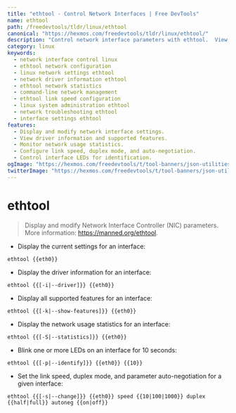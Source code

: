 ```yaml
---
title: "ethtool - Control Network Interfaces | Free DevTools"
name: ethtool
path: /freedevtools/tldr/linux/ethtool
canonical: "https://hexmos.com/freedevtools/tldr/linux/ethtool/"
description: "Control network interface parameters with ethtool.  View network statistics, configure link settings, and troubleshoot network issues. Free online tool, no registration required."
category: linux
keywords:
  - network interface control linux
  - ethtool network configuration
  - linux network settings ethtool
  - network driver information ethtool
  - ethtool network statistics
  - command-line network management
  - ethtool link speed configuration
  - linux system administration ethtool
  - network troubleshooting ethtool
  - interface settings ethtool
features:
  - Display and modify network interface settings.
  - View driver information and supported features.
  - Monitor network usage statistics.
  - Configure link speed, duplex mode, and auto-negotiation.
  - Control interface LEDs for identification.
ogImage: "https://hexmos.com/freedevtools/t/tool-banners/json-utilities-banner.png"
twitterImage: "https://hexmos.com/freedevtools/t/tool-banners/json-utilities-banner.png"
---
```


# ethtool

> Display and modify Network Interface Controller (NIC) parameters.
> More information: <https://manned.org/ethtool>.

- Display the current settings for an interface:

`ethtool {{eth0}}`

- Display the driver information for an interface:

`ethtool {{[-i|--driver]}} {{eth0}}`

- Display all supported features for an interface:

`ethtool {{[-k|--show-features]}} {{eth0}}`

- Display the network usage statistics for an interface:

`ethtool {{[-S|--statistics]}} {{eth0}}`

- Blink one or more LEDs on an interface for 10 seconds:

`ethtool {{[-p|--identify]}} {{eth0}} {{10}}`

- Set the link speed, duplex mode, and parameter auto-negotiation for a given interface:

`ethtool {{[-s|--change]}} {{eth0}} speed {{10|100|1000}} duplex {{half|full}} autoneg {{on|off}}`
